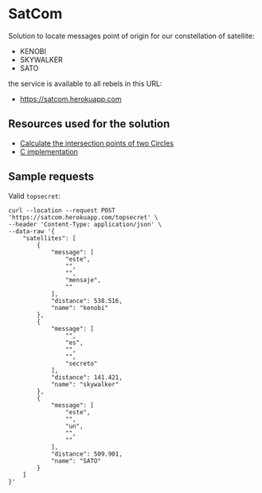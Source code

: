 # SatCom

Solution to locate messages point of origin for our constellation of satellite:

- KENOBI
- SKYWALKER
- SATO

the service is available to all rebels in this URL:
- https://satcom.herokuapp.com

## Resources used for the solution

- [Calculate the intersection points of two Circles](https://www.xarg.org/2016/07/calculate-the-intersection-points-of-two-circles/)
- [C implementation](http://paulbourke.net/geometry/circlesphere/tvoght.c)

## Sample requests

Valid `topsecret`:

```
curl --location --request POST 'https://satcom.herokuapp.com/topsecret' \
--header 'Content-Type: application/json' \
--data-raw '{
    "satellites": [
        {
            "message": [
                "este",
                "",
                "",
                "mensaje",
                ""
            ],
            "distance": 538.516,
            "name": "kenobi"
        },
        {
            "message": [
                "",
                "es",
                "",
                "",
                "secreto"
            ],
            "distance": 141.421,
            "name": "skywalker"
        },
        {
            "message": [
                "este",
                "",
                "un",
                "",
                ""
            ],
            "distance": 509.901,
            "name": "SATO"
        }
    ]
}'
```

